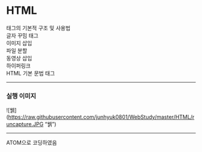 # HTML

태그의 기본적 구조 및 사용법   
글자 꾸밈 태그   
이미지 삽입   
파일 분할   
동영상 삽입   
하이퍼링크   
HTML 기본 문법 태그

----------------------
### 실행 이미지

![웱](https://raw.githubusercontent.com/junhyuk0801/WebStudy/master/HTML/runcapture.JPG “웱”) 

----------------------

ATOM으로 코딩하였음
